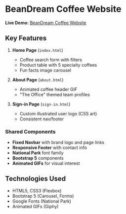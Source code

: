 # BeanDream Coffee Website

**Live Demo:** <a href="https://bean-dream-coffee.netlify.app/about" target="_blank">BeanDream Coffee Website</a>

## Key Features

1. **Home Page** (`index.html`)
   - Coffee search form with filters
   - Product table with 5 specialty coffees
   - Fun facts image carousel

2. **About Page** (`about.html`)
   - Animated coffee header GIF
   - "The Office" themed team profiles

3. **Sign-in Page** (`sign-in.html`)
   - Custom illustrated user logo (CSS art)
   - Consistent nav/footer

### Shared Components
- **Fixed Navbar** with brand logo and page links
- **Responsive Footer** with contact info
- **National Park** font family
- **Bootstrap 5** components
- **Animated GIFs** for visual interest

## Technologies Used
- HTML5, CSS3 (Flexbox)
- Bootstrap 5 (Carousel, Forms)
- Google Fonts (National Park)
- Animated GIFs (Giphy)
  
